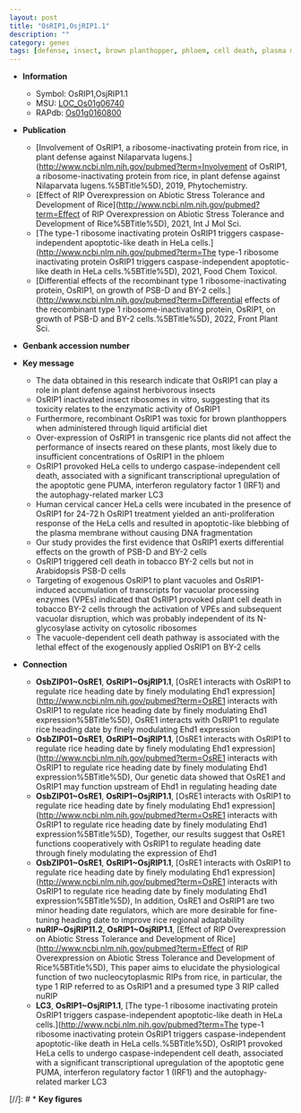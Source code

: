 ```yaml
---
layout: post
title: "OsRIP1,OsjRIP1.1"
description: ""
category: genes
tags: [defense, insect, brown planthopper, phloem, cell death, plasma membrane, growth]
---
```


* **Information**  
    + Symbol: OsRIP1,OsjRIP1.1  
    + MSU: [LOC_Os01g06740](http://rice.uga.edu/cgi-bin/ORF_infopage.cgi?orf=LOC_Os01g06740)  
    + RAPdb: [Os01g0160800](https://rapdb.dna.affrc.go.jp/locus/?name=Os01g0160800)  

* **Publication**  
    + [Involvement of OsRIP1, a ribosome-inactivating protein from rice, in plant defense against Nilaparvata lugens.](http://www.ncbi.nlm.nih.gov/pubmed?term=Involvement of OsRIP1, a ribosome-inactivating protein from rice, in plant defense against Nilaparvata lugens.%5BTitle%5D), 2019, Phytochemistry.
    + [Effect of RIP Overexpression on Abiotic Stress Tolerance and Development of Rice](http://www.ncbi.nlm.nih.gov/pubmed?term=Effect of RIP Overexpression on Abiotic Stress Tolerance and Development of Rice%5BTitle%5D), 2021, Int J Mol Sci.
    + [The type-1 ribosome inactivating protein OsRIP1 triggers caspase-independent apoptotic-like death in HeLa cells.](http://www.ncbi.nlm.nih.gov/pubmed?term=The type-1 ribosome inactivating protein OsRIP1 triggers caspase-independent apoptotic-like death in HeLa cells.%5BTitle%5D), 2021, Food Chem Toxicol.
    + [Differential effects of the recombinant type 1 ribosome-inactivating protein, OsRIP1, on growth of PSB-D and BY-2 cells.](http://www.ncbi.nlm.nih.gov/pubmed?term=Differential effects of the recombinant type 1 ribosome-inactivating protein, OsRIP1, on growth of PSB-D and BY-2 cells.%5BTitle%5D), 2022, Front Plant Sci.

* **Genbank accession number**  

* **Key message**  
    + The data obtained in this research indicate that OsRIP1 can play a role in plant defense against herbivorous insects
    + OsRIP1 inactivated insect ribosomes in vitro, suggesting that its toxicity relates to the enzymatic activity of OsRIP1
    + Furthermore, recombinant OsRIP1 was toxic for brown planthoppers when administered through liquid artificial diet
    + Over-expression of OsRIP1 in transgenic rice plants did not affect the performance of insects reared on these plants, most likely due to insufficient concentrations of OsRIP1 in the phloem
    + OsRIP1 provoked HeLa cells to undergo caspase-independent cell death, associated with a significant transcriptional upregulation of the apoptotic gene PUMA, interferon regulatory factor 1 (IRF1) and the autophagy-related marker LC3
    + Human cervical cancer HeLa cells were incubated in the presence of OsRIP1 for 24-72 h OsRIP1 treatment yielded an anti-proliferation response of the HeLa cells and resulted in apoptotic-like blebbing of the plasma membrane without causing DNA fragmentation
    + Our study provides the first evidence that OsRIP1 exerts differential effects on the growth of PSB-D and BY-2 cells
    + OsRIP1 triggered cell death in tobacco BY-2 cells but not in Arabidopsis PSB-D cells
    + Targeting of exogenous OsRIP1 to plant vacuoles and OsRIP1-induced accumulation of transcripts for vacuolar processing enzymes (VPEs) indicated that OsRIP1 provoked plant cell death in tobacco BY-2 cells through the activation of VPEs and subsequent vacuolar disruption, which was probably independent of its N-glycosylase activity on cytosolic ribosomes
    + The vacuole-dependent cell death pathway is associated with the lethal effect of the exogenously applied OsRIP1 on BY-2 cells

* **Connection**  
    + __OsbZIP01~OsRE1__, __OsRIP1~OsjRIP1.1__, [OsRE1 interacts with OsRIP1 to regulate rice heading date by finely modulating Ehd1 expression](http://www.ncbi.nlm.nih.gov/pubmed?term=OsRE1 interacts with OsRIP1 to regulate rice heading date by finely modulating Ehd1 expression%5BTitle%5D), OsRE1 interacts with OsRIP1 to regulate rice heading date by finely modulating Ehd1 expression
    + __OsbZIP01~OsRE1__, __OsRIP1~OsjRIP1.1__, [OsRE1 interacts with OsRIP1 to regulate rice heading date by finely modulating Ehd1 expression](http://www.ncbi.nlm.nih.gov/pubmed?term=OsRE1 interacts with OsRIP1 to regulate rice heading date by finely modulating Ehd1 expression%5BTitle%5D),  Our genetic data showed that OsRE1 and OsRIP1 may function upstream of Ehd1 in regulating heading date
    + __OsbZIP01~OsRE1__, __OsRIP1~OsjRIP1.1__, [OsRE1 interacts with OsRIP1 to regulate rice heading date by finely modulating Ehd1 expression](http://www.ncbi.nlm.nih.gov/pubmed?term=OsRE1 interacts with OsRIP1 to regulate rice heading date by finely modulating Ehd1 expression%5BTitle%5D),  Together, our results suggest that OsRE1 functions cooperatively with OsRIP1 to regulate heading date through finely modulating the expression of Ehd1
    + __OsbZIP01~OsRE1__, __OsRIP1~OsjRIP1.1__, [OsRE1 interacts with OsRIP1 to regulate rice heading date by finely modulating Ehd1 expression](http://www.ncbi.nlm.nih.gov/pubmed?term=OsRE1 interacts with OsRIP1 to regulate rice heading date by finely modulating Ehd1 expression%5BTitle%5D),  In addition, OsRE1 and OsRIP1 are two minor heading date regulators, which are more desirable for fine-tuning heading date to improve rice regional adaptability
    + __nuRIP~OsjRIP11.2__, __OsRIP1~OsjRIP1.1__, [Effect of RIP Overexpression on Abiotic Stress Tolerance and Development of Rice](http://www.ncbi.nlm.nih.gov/pubmed?term=Effect of RIP Overexpression on Abiotic Stress Tolerance and Development of Rice%5BTitle%5D),  This paper aims to elucidate the physiological function of two nucleocytoplasmic RIPs from rice, in particular, the type 1 RIP referred to as OsRIP1 and a presumed type 3 RIP called nuRIP
    + __LC3__, __OsRIP1~OsjRIP1.1__, [The type-1 ribosome inactivating protein OsRIP1 triggers caspase-independent apoptotic-like death in HeLa cells.](http://www.ncbi.nlm.nih.gov/pubmed?term=The type-1 ribosome inactivating protein OsRIP1 triggers caspase-independent apoptotic-like death in HeLa cells.%5BTitle%5D),  OsRIP1 provoked HeLa cells to undergo caspase-independent cell death, associated with a significant transcriptional upregulation of the apoptotic gene PUMA, interferon regulatory factor 1 (IRF1) and the autophagy-related marker LC3

[//]: # * **Key figures**  


